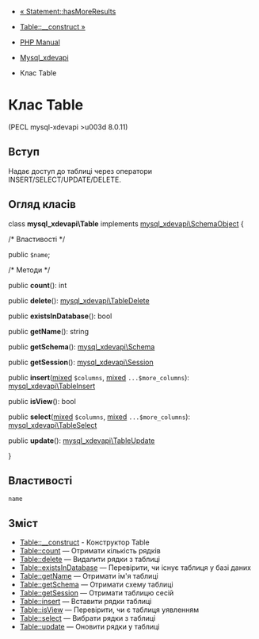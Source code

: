 - [« Statement::hasMoreResults](mysql-xdevapi-statement.hasmoreresults.md)
- [Table::\_\_construct »](mysql-xdevapi-table.construct.md)

- [PHP Manual](index.md)
- [Mysql_xdevapi](book.mysql-xdevapi.md)
- Клас Table

# Клас Table

(PECL mysql-xdevapi \>u003d 8.0.11)

## Вступ

Надає доступ до таблиці через оператори
INSERT/SELECT/UPDATE/DELETE.

## Огляд класів

class **mysql_xdevapi\Table** implements
[mysql_xdevapi\SchemaObject](class.mysql-xdevapi-schemaobject.md) {

/\* Властивості \*/

public `$name`;

/\* Методи \*/

public **count**(): int

public **delete**():
[mysql_xdevapi\TableDelete](class.mysql-xdevapi-tabledelete.md)

public **existsInDatabase**(): bool

public **getName**(): string

public **getSchema**():
[mysql_xdevapi\Schema](class.mysql-xdevapi-schema.md)

public **getSession**():
[mysql_xdevapi\Session](class.mysql-xdevapi-session.md)

public
**insert**([mixed](language.types.declarations.md#language.types.declarations.mixed)
`$columns`,
[mixed](language.types.declarations.md#language.types.declarations.mixed)
`...$more_columns`):
[mysql_xdevapi\TableInsert](class.mysql-xdevapi-tableinsert.md)

public **isView**(): bool

public
**select**([mixed](language.types.declarations.md#language.types.declarations.mixed)
`$columns`,
[mixed](language.types.declarations.md#language.types.declarations.mixed)
`...$more_columns`):
[mysql_xdevapi\TableSelect](class.mysql-xdevapi-tableselect.md)

public **update**():
[mysql_xdevapi\TableUpdate](class.mysql-xdevapi-tableupdate.md)

}

## Властивості

`name`

## Зміст

- [Table::\_\_construct](mysql-xdevapi-table.construct.md) -
Конструктор Table
- [Table::count](mysql-xdevapi-table.count.md) — Отримати кількість
рядків
- [Table::delete](mysql-xdevapi-table.delete.md) — Видалити рядки з
таблиці
- [Table::existsInDatabase](mysql-xdevapi-table.existsindatabase.md)
— Перевірити, чи існує таблиця у базі даних
- [Table::getName](mysql-xdevapi-table.getname.md) — Отримати ім'я
таблиці
- [Table::getSchema](mysql-xdevapi-table.getschema.md) — Отримати
схему таблиці
- [Table::getSession](mysql-xdevapi-table.getsession.md) — Отримати
таблицю сесій
- [Table::insert](mysql-xdevapi-table.insert.md) — Вставити рядки
таблиці
- [Table::isView](mysql-xdevapi-table.isview.md) — Перевірити,
чи є таблиця уявленням
- [Table::select](mysql-xdevapi-table.select.md) — Вибрати рядки з
таблиці
- [Table::update](mysql-xdevapi-table.update.md) — Оновити рядки у
таблиці
